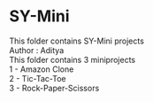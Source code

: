 # SY-Mini
 This folder contains SY-Mini projects 
<br>
Author : Aditya <br> 
This folder contains 3 miniprojects <br>
1 - Amazon Clone <br>
2 - Tic-Tac-Toe <br>
3 - Rock-Paper-Scissors <br>
